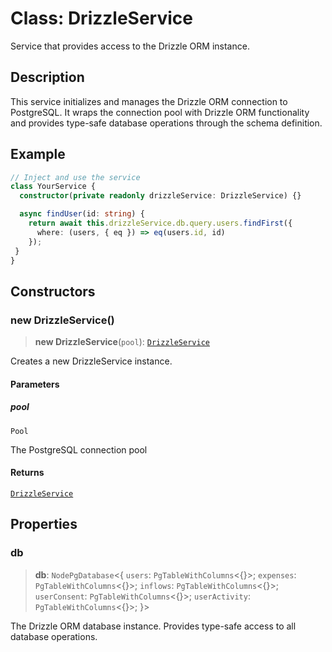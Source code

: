# Class: DrizzleService

Service that provides access to the Drizzle ORM instance.

## Description

This service initializes and manages the Drizzle ORM connection to PostgreSQL.
It wraps the connection pool with Drizzle ORM functionality and provides
type-safe database operations through the schema definition.

## Example

```ts
// Inject and use the service
class YourService {
  constructor(private readonly drizzleService: DrizzleService) {}

  async findUser(id: string) {
    return await this.drizzleService.db.query.users.findFirst({
      where: (users, { eq }) => eq(users.id, id)
    });
 }
}
```

## Constructors

### new DrizzleService()

> **new DrizzleService**(`pool`): [`DrizzleService`](DrizzleService.md)

Creates a new DrizzleService instance.

#### Parameters

##### pool

`Pool`

The PostgreSQL connection pool

#### Returns

[`DrizzleService`](DrizzleService.md)

## Properties

### db

> **db**: `NodePgDatabase`\<\{ `users`: `PgTableWithColumns`\<\{\}\>; `expenses`: `PgTableWithColumns`\<\{\}\>; `inflows`: `PgTableWithColumns`\<\{\}\>; `userConsent`: `PgTableWithColumns`\<\{\}\>; `userActivity`: `PgTableWithColumns`\<\{\}\>; \}\>

The Drizzle ORM database instance.
Provides type-safe access to all database operations.
